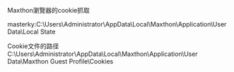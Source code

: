 Maxthon瀏覽器的cookie抓取

masterky:C:\Users\Administrator\AppData\Local\Maxthon\Application\User Data\Local State

Cookie文件的路径C:\Users\Administrator\AppData\Local\Maxthon\Application\User Data\Maxthon Guest Profile\Cookies